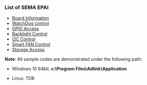 
### List of SEMA EPAI

* [Board Information](source/BoardInfo.md)
* [WatchDog control](source/WatchDog.md)
* [GPIO Access](source/GPIO.md)
* [Backlight Control](source/Backlight.md)
* [I2C Control](source/i2c.md)
* [Smart FAN Control](source/SmartFan.md)
* [Storage Access](source/Storage.md)



**Note**:
 All sample codes are demonstrated under the following path:

* Windows 10 64bit:  **c:\Program Files\Adlink\Application**



* Linux: TDB

​           

